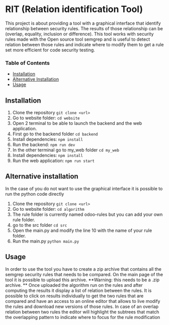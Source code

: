 # RIT (Relation identification Tool)
This project is about providing a tool with a graphical interface that identify relationship between security rules. The results of those relationship can be (overlap, equality, inclusion or difference). This tool works with security rules made with the Open source tool semgrep and is useful to detect relation between those rules and indicate where to modify them to get a rule set more efficient for code security testing.

### Table of Contents

- [Installation](#installation)
- [Alternative Installation](#installation2)
- [Usage](#usage)


## Installation
<!-- Add this anchor link at the beginning of the section -->
<a name="installation"></a>

1. Clone the repository `git clone <url>`
2. Go to website folder: `cd website`
3. Open 2 terminal to be able to launch the backend and the web application.
4. First go to the backend folder `cd backend`
5. Install dependencies: `npm install`
6. Run the backend: `npm run dev`
7. In the other terminal go to my_web folder `cd my_web`
8. Install dependencies: `npm install`
9. Run the web application: `npm run start`

## Alternative installation
<!-- Add this anchor link at the beginning of the section -->
<a name="installation2"></a>
In the case of you do not want to use the graphical interface it is possible to run the python code directly

1. Clone the repository `git clone <url>`
2. Go to website folder: `cd algorithm`
3. The rule folder is currently named odoo-rules but you can add your own rule folder.
4. go to the src folder `cd src`
5. Open the main.py and modify the line 10 with the name of your rule folder.
6. Run the main.py `python main.py`

## Usage

<a name="usage"></a>

In order to use the tool you have to create a zip archive that contains all the semgrep security rules that needs to be compared. On the main page of the tool it is possible to upload this archive.
**Warning: this needs to be a .zip archive. **
Once uploaded the algorithm run on the rules and after computing the results it display a list of relation between the rules.
It is possible to click on results individually to get the two rules that are compared and have an access to an online editor that allows to live modify the rules and download new versions of those rules.
In case of an overlap relation between two rules the editor will highlight the subtrees that match the overlapping pattern to indicate where to focus for the rule modification
